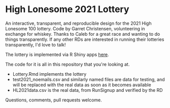 # High Lonesome 2021 Lottery
An interactive, transparent, and reproducible design for the 2021 High Lonesome 100 lottery. Code by Garret Christensen, volunteering in exchange for whiskey. Thanks to Caleb for a great race and wanting to do things transparently. If any other RDs are interested in running their lotteries transparently, I'd love to talk!

The lottery is implemented via R Shiny apps [here](https://garretchristensen.shinyapps.io/HighLonesome2021Lottery/).

The code for it is all in this repository that you're looking at.

* Lottery.Rmd implements the lottery
* test2021_noemails.csv and similarly named files are data for testing, and will be replaced with the real data as soon as it becomes available
* HL2021data.csv is the real data, from RunSignup and verified by the RD


Questions, comments, pull requests welcome.

